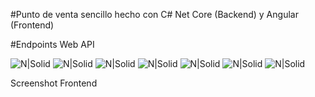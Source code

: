 #Punto de venta sencillo hecho con C# Net Core (Backend) y Angular (Frontend)

#Endpoints Web API

![N|Solid](https://i.ibb.co/J207g1t/Cliente.png)
![N|Solid](https://i.ibb.co/F3YdqjV/Categoria.png)
![N|Solid](https://i.ibb.co/XWtQLfL/Compra-And-Empresa.png)
![N|Solid](https://i.ibb.co/YpQHh64/Productos.png)
![N|Solid](https://i.ibb.co/f2sYpdc/Venta.png)
![N|Solid](https://i.ibb.co/BtntvS4/Proveedor.png)
![N|Solid](https://i.ibb.co/bPPQdXP/Usuario.png)

Screenshot Frontend

